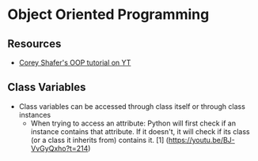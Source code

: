 # Object Oriented Programming

## Resources
- [Corey Shafer's OOP tutorial on YT](https://www.youtube.com/watch?v=ZDa-Z5JzLYM&list=PL-osiE80TeTsqhIuOqKhwlXsIBIdSeYtc)

## Class Variables
- Class variables can be accessed through class itself or through class instances 
  - When trying to access an attribute: Python will first check if an instance contains that attribute. If it doesn't, it will check if its class (or a class it inherits from) contains it. [1] (https://youtu.be/BJ-VvGyQxho?t=214)
